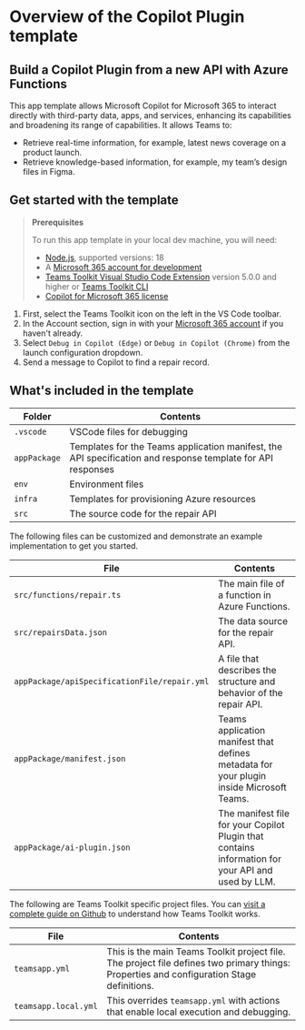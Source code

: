 # Overview of the Copilot Plugin template

## Build a Copilot Plugin from a new API with Azure Functions

This app template allows Microsoft Copilot for Microsoft 365 to interact directly with third-party data, apps, and services, enhancing its capabilities and broadening its range of capabilities. It allows Teams to:

- Retrieve real-time information, for example, latest news coverage on a product launch.
- Retrieve knowledge-based information, for example, my team’s design files in Figma.

## Get started with the template

> **Prerequisites**
>
> To run this app template in your local dev machine, you will need:
>
> - [Node.js](https://nodejs.org/), supported versions: 18
> - A [Microsoft 365 account for development](https://docs.microsoft.com/microsoftteams/platform/toolkit/accounts)
> - [Teams Toolkit Visual Studio Code Extension](https://aka.ms/teams-toolkit) version 5.0.0 and higher or [Teams Toolkit CLI](https://aka.ms/teamsfx-cli)
> - [Copilot for Microsoft 365 license](https://learn.microsoft.com/microsoft-365-copilot/extensibility/prerequisites#prerequisites)

1. First, select the Teams Toolkit icon on the left in the VS Code toolbar.
2. In the Account section, sign in with your [Microsoft 365 account](https://docs.microsoft.com/microsoftteams/platform/toolkit/accounts) if you haven't already.
3. Select `Debug in Copilot (Edge)` or `Debug in Copilot (Chrome)` from the launch configuration dropdown.
4. Send a message to Copilot to find a repair record.

## What's included in the template

| Folder       | Contents                                                                                                    |
| ------------ | ----------------------------------------------------------------------------------------------------------- |
| `.vscode`    | VSCode files for debugging                                                                                  |
| `appPackage` | Templates for the Teams application manifest, the API specification and response template for API responses |
| `env`        | Environment files                                                                                           |
| `infra`      | Templates for provisioning Azure resources                                                                  |
| `src`        | The source code for the repair API                                                                          |

The following files can be customized and demonstrate an example implementation to get you started.

| File                                         | Contents                                                                                          |
| -------------------------------------------- | ------------------------------------------------------------------------------------------------- |
| `src/functions/repair.ts`                    | The main file of a function in Azure Functions.                                                   |
| `src/repairsData.json`                       | The data source for the repair API.                                                               |
| `appPackage/apiSpecificationFile/repair.yml` | A file that describes the structure and behavior of the repair API.                               |
| `appPackage/manifest.json`                   | Teams application manifest that defines metadata for your plugin inside Microsoft Teams.          |
| `appPackage/ai-plugin.json`                  | The manifest file for your Copilot Plugin that contains information for your API and used by LLM. |

The following are Teams Toolkit specific project files. You can [visit a complete guide on Github](https://github.com/OfficeDev/TeamsFx/wiki/Teams-Toolkit-Visual-Studio-Code-v5-Guide#overview) to understand how Teams Toolkit works.

| File                 | Contents                                                                                                                                  |
| -------------------- | ----------------------------------------------------------------------------------------------------------------------------------------- |
| `teamsapp.yml`       | This is the main Teams Toolkit project file. The project file defines two primary things: Properties and configuration Stage definitions. |
| `teamsapp.local.yml` | This overrides `teamsapp.yml` with actions that enable local execution and debugging.                                                     |
